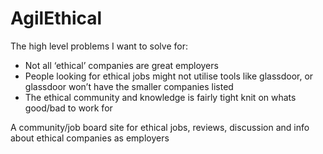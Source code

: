 # AgilEthical

The high level problems I want to solve for:
- Not all ‘ethical’ companies are great employers
- People looking for ethical jobs might not utilise tools like glassdoor, or glassdoor won’t have the smaller companies listed
- The ethical community and knowledge is fairly tight knit on whats good/bad to work for

A community/job board site for ethical jobs, reviews, discussion and info about ethical companies as employers
